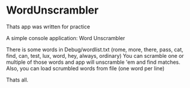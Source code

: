 # WordUnscrambler
Thats app was written for practice

A simple console application: Word Unscrambler

There is some words in Debug/wordlist.txt (rome, more, there, pass, cat, find, can, test, lux, word, hey, always, ordinary)
You can scramble one or multiple of those words and app will unscramble 'em and find matches.
Also, you can load scrumbled words from file (one word per line)

Thats all. 
